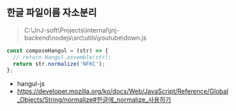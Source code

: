 ## 한글 파일이름 자소분리
> C:\JnJ-soft\Projects\internal\jnj-backend\nodejs\src\utils\youtube\down.js

```js
const composeHangul = (str) => {
  // return Hangul.assemble(str);
  return str.normalize('NFKC');
};
```

- hangul-js
- https://developer.mozilla.org/ko/docs/Web/JavaScript/Reference/Global_Objects/String/normalize#한글에_normalize_사용하기